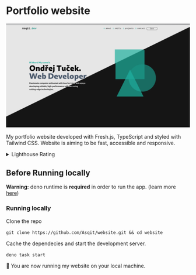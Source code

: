 # Portfolio website

![Website Index](./repo/repo-website.jpg)

My portfolio website developed with Fresh.js, TypeScript and styled with
Tailwind CSS. Website is aiming to be fast, accessible and responsive.

<details>
  <summary>Lighthouse Rating</summary>
  <img src="./repo/repo.png" alt="lighthouse rating" />
</details>

## Before Running locally

**Warning:** deno runtime is **required** in order to run the app. (learn more
[here](https://deno.com/manual@v1.34.3/getting_started/installation))


### Running locally

Clone the repo

```shell
git clone https://github.com/Asqit/website.git && cd website
```

Cache the dependecies and start the development server.

```shell
deno task start
```

🎉 You are now running my website on your local machine. 
